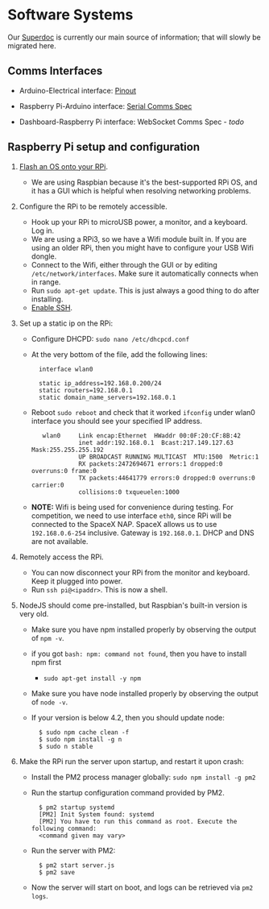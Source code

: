 # Software Systems

Our [Superdoc](https://docs.google.com/document/d/1ZqDp1sfxVkDEsVfQ0Fsqpa6n7totzh_2IA4IrXp5i_4/edit) 
is currently our main source of information; that will slowly be migrated here.

## Comms Interfaces

* Arduino-Electrical interface: [Pinout](https://docs.google.com/spreadsheets/d/18PZNkgs89I_vvb521Zw7m2bll4Fvnhqy8EalrwVd7fA/edit#gid=1787642201)

* Raspberry Pi-Arduino interface: [Serial Comms Spec](http://htmlpreview.github.io/?https://github.com/teamwaterloop/communication-system/blob/master/communication_format.html)

* Dashboard-Raspberry Pi interface: WebSocket Comms Spec - *todo*

## Raspberry Pi setup and configuration

1. [Flash an OS onto your RPi](https://www.raspberrypi.org/documentation/installation/installing-images/).
    * We are using Raspbian because it's the best-supported RPi OS, and it has a GUI which is helpful when resolving networking problems.


2. Configure the RPi to be remotely accessible.
    * Hook up your RPi to microUSB power, a monitor, and a keyboard. Log in.
    * We are using a RPi3, so we have a Wifi module built in. If you are using an older RPi, then you might have to configure your USB Wifi dongle.
    * Connect to the Wifi, either through the GUI or by editing `/etc/network/interfaces`. Make sure it automatically connects when in range.
    * Run `sudo apt-get update`. This is just always a good thing to do after installing.
    * [Enable SSH](https://www.raspberrypi.org/documentation/remote-access/ssh/).


3. Set up a static ip on the RPi:
    * Configure DHCPD: `sudo nano /etc/dhcpcd.conf`
    * At the very bottom of the file, add the following lines:

            interface wlan0
            
            static ip_address=192.168.0.200/24
            static routers=192.168.0.1
            static domain_name_servers=192.168.0.1

    * Reboot `sudo reboot` and check that it worked `ifconfig` under wlan0 interface you should see your specified IP address.

             wlan0     Link encap:Ethernet  HWaddr 00:0F:20:CF:8B:42
                       inet addr:192.168.0.1  Bcast:217.149.127.63  Mask:255.255.255.192
                       UP BROADCAST RUNNING MULTICAST  MTU:1500  Metric:1
                       RX packets:2472694671 errors:1 dropped:0 overruns:0 frame:0
                       TX packets:44641779 errors:0 dropped:0 overruns:0 carrier:0
                       collisions:0 txqueuelen:1000

    * **NOTE:** Wifi is being used for convenience during testing. For competition, we need to use interface `eth0`, since RPi will be connected to the SpaceX NAP.
    SpaceX allows us to use `192.168.0.6-254` inclusive. Gateway is `192.168.0.1`. DHCP and DNS are not available.


4. Remotely access the RPi.
    * You can now disconnect your RPi from the monitor and keyboard. Keep it plugged into power.
    * Run `ssh pi@<ipaddr>`. This is now a shell.


5. NodeJS should come pre-installed, but Raspbian's built-in version is very old.
    * Make sure you have npm installed properly by observing the output of `npm -v`.
    * if you got `bash: npm: command not found`, then you have to install npm first
        * `sudo apt-get install -y npm`
    * Make sure you have node installed properly by observing the output of `node -v`.
    * If your version is below 4.2, then you should update node:

            $ sudo npm cache clean -f
            $ sudo npm install -g n
            $ sudo n stable


6. Make the RPi run the server upon startup, and restart it upon crash:
    * Install the PM2 process manager globally: `sudo npm install -g pm2`
    * Run the startup configuration command provided by PM2.

            $ pm2 startup systemd
            [PM2] Init System found: systemd
            [PM2] You have to run this command as root. Execute the following command:
            <command given may vary>

    * Run the server with PM2:

            $ pm2 start server.js
            $ pm2 save

    * Now the server will start on boot, and logs can be retrieved via `pm2 logs`.
